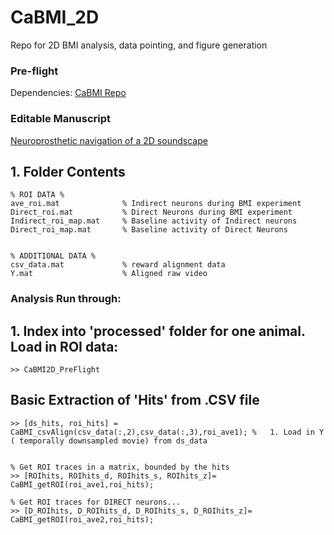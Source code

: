 # CaBMI_2D
Repo for 2D BMI analysis, data pointing, and figure generation


### Pre-flight
Dependencies: [CaBMI Repo](https://github.com/WALIII/CaBMI)

### Editable Manuscript
[Neuroprosthetic navigation of a 2D soundscape](https://docs.google.com/document/d/1syMSfIxXzNNJ4ZskQphiOOgFsW8hd29XXnzQHSpKUEA/edit)



## 1. Folder Contents

```
% ROI DATA %
ave_roi.mat              % Indirect neurons during BMI experiment
Direct_roi.mat           % Direct Neurons during BMI experiment
Indirect_roi_map.mat     % Baseline activity of Indirect neurons
Direct_roi_map.mat       % Baseline activity of Direct Neurons


% ADDITIONAL DATA %
csv_data.mat             % reward alignment data
Y.mat                    % Aligned raw video            
```

### Analysis Run through:



## 1. Index into 'processed' folder for one animal. Load in ROI data:
```
>> CaBMI2D_PreFlight
```


##  Basic Extraction of 'Hits' from .CSV file
```
>> [ds_hits, roi_hits] = CaBMI_csvAlign(csv_data(:,2),csv_data(:,3),roi_ave1); %   1. Load in Y ( temporally downsampled movie) from ds_data


% Get ROI traces in a matrix, bounded by the hits
>> [ROIhits, ROIhits_d, ROIhits_s, ROIhits_z]= CaBMI_getROI(roi_ave1,roi_hits);

% Get ROI traces for DIRECT neurons...
>> [D_ROIhits, D_ROIhits_d, D_ROIhits_s, D_ROIhits_z]= CaBMI_getROI(roi_ave2,roi_hits);
```
